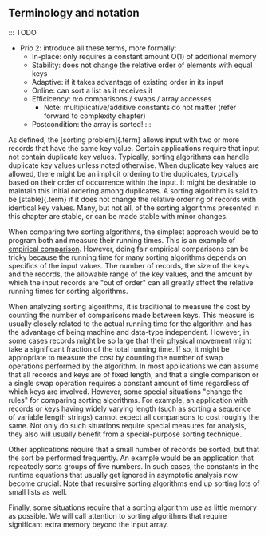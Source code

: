 
## Terminology and notation

::: TODO
- Prio 2: introduce all these terms, more formally:
    - In-place: only requires a constant amount O(1) of additional memory
    - Stability: does not change the relative order of elements with equal keys
    - Adaptive: if it takes advantage of existing order in its input
    - Online: can sort a list as it receives it
    - Efficicency: n:o comparisons / swaps / array accesses
        - Note: multiplicative/additive constants do not matter (refer forward to complexity chapter)
    - Postcondition: the array is sorted!
:::


<inlineav id="SortNotationS1CON" src="Sorting/SortNotationS1CON.js" name="Sorting Terminology and Notation Slideshow 1" links="Sorting/SortNotationS1CON.css"/>

As defined, the [sorting problem]{.term} allows
input with two or more records that have the same key value. Certain
applications require that input not contain duplicate key values.
Typically, sorting algorithms can handle duplicate key values unless
noted otherwise. When duplicate key values are allowed, there might be
an implicit ordering to the duplicates, typically based on their order
of occurrence within the input. It might be desirable to maintain this
initial ordering among duplicates. A sorting algorithm is said to be
[stable]{.term} if it does not change the
relative ordering of records with identical key values. Many, but not
all, of the sorting algorithms presented in this chapter are stable, or
can be made stable with minor changes.

When comparing two sorting algorithms, the simplest approach would be to
program both and measure their running times. This is an example of
[empirical comparison](#an-empirical-comparison-of-sorting-algorithms).
However, doing fair empirical comparisons can be tricky
because the running time for many sorting algorithms depends on
specifics of the input values. The number of records, the size of the
keys and the records, the allowable range of the key values, and the
amount by which the input records are "out of order" can all greatly
affect the relative running times for sorting algorithms.

When analyzing sorting algorithms, it is traditional to measure the cost
by counting the number of comparisons made between keys. This measure is
usually closely related to the actual running time for the algorithm and
has the advantage of being machine and data-type independent. However,
in some cases records might be so large that their physical movement
might take a significant fraction of the total running time. If so, it
might be appropriate to measure the cost by counting the number of swap
operations performed by the algorithm. In most applications we can
assume that all records and keys are of fixed length, and that a single
comparison or a single swap operation requires a constant amount of time
regardless of which keys are involved. However, some special situations
"change the rules" for comparing sorting algorithms. For example, an
application with records or keys having widely varying length (such as
sorting a sequence of variable length strings) cannot expect all
comparisons to cost roughly the same. Not only do such situations
require special measures for analysis, they also will usually benefit
from a special-purpose sorting technique.

Other applications require that a small number of records be sorted, but
that the sort be performed frequently. An example would be an
application that repeatedly sorts groups of five numbers. In such cases,
the constants in the runtime equations that usually get ignored in
asymptotic analysis now become crucial. Note that recursive sorting
algorithms end up sorting lots of small lists as well.

Finally, some situations require that a sorting algorithm use as little
memory as possible. We will call attention to sorting algorithms that
require significant extra memory beyond the input array.
